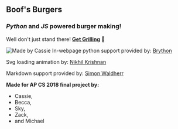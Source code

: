 Boof's Burgers
---
### _Python_ and _JS_ powered burger making!
Well don't just stand there!
__[Get Grilling](https://burgermaker.github.io/)__ 🍔

![Made by Cassie](https://raw.githubusercontent.com/burgermaker/burgermaker.github.io/master/boofs%20burgers.jpg)
In-webpage python support provided by:
[Brython](https://brython.info/)

Svg loading animation by:
[Nikhil Krishnan](https://codepen.io/nikhil8krishnan/pen/rVoXJa/)

Markdown support provided by:
[Simon Waldherr](https://github.com/SimonWaldherr/micromarkdown.js/)

__Made for AP CS 2018 final project by:__
* Cassie,
* Becca,
* Sky,
* Zack,
* and Michael
